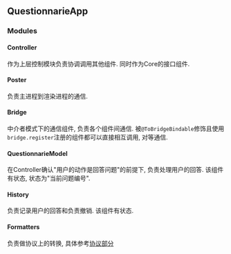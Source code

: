 ## QuestionnarieApp

### Modules

#### Controller


作为上层控制模块负责协调调用其他组件. 同时作为Core的接口组件.

#### Poster

负责主进程到渲染进程的通信.

#### Bridge

中介者模式下的通信组件, 负责各个组件间通信.
被`@ToBridgeBindable`修饰且使用`bridge.register`注册的组件都可以直接相互调用, 对等通信.

#### QuestionnarieModel

在Controller确认"用户的动作是回答问题"的前提下, 负责处理用户的回答.
该组件有状态, 状态为"当前问题编号".

#### History

负责记录用户的回答和负责撤销.
该组件有状态.

#### Formatters

负责做协议上的转换, 具体参考[协议部分](./formatters/readme.md)
